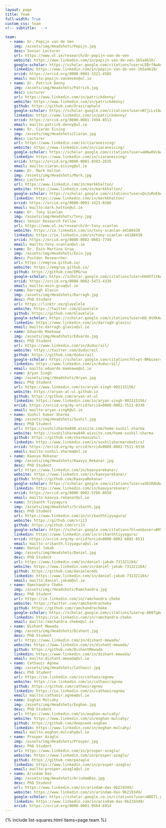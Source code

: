```yaml
---
layout: page
title: Team
full-width: True
custom_css: team
<!-- subtitle:  -->

team:
  - name: Dr. Pepijn van de Ven
    img: /assets/img/Headshots/Pepijn.jpg
    desc: Senior Lecturer
    url: https://www.ul.ie/research/dr-pepijn-van-de-ven
    website: https://www.linkedin.com/in/pepijn-van-de-ven-165a4b10/
    google-scholar: https://scholar.google.com/citations?user=LEBrfAwAAAAJ
    linkedin: https://www.linkedin.com/in/pepijn-van-de-ven-165a4b10/
    orcid: https://orcid.org/0000-0003-3321-450X
    email: mailto:pepijn.vandeven@ul.ie
  - name: Dr. Patrick Denny
    img: /assets/img/Headshots/Patrick.jpg
    desc: Lecturer
    url: https://www.linkedin.com/in/patrickdenny/
    website: https://www.linkedin.com/in/patrickdenny/
    github: https://github.com/draziraphale
    google-scholar: https://scholar.google.com/citations?user=N7jLLvIAAAAJ&hl=en
    linkedin: https://www.linkedin.com/in/patrickdenny/
    orcid: https://orcid.org/0000-0001-7494-8513
    email: mailto:patrick.denny@ul.ie
  - name: Dr. Ciarán Eising
    img: /assets/img/Headshots/Ciaran.jpg
    desc: Lecturer
    url: https://www.linkedin.com/in/ciaraneising/
    website: https://www.linkedin.com/in/ciaraneising/
    google-scholar: https://scholar.google.com/citations?user=aH6w8VcAAAAJ&hl=en
    linkedin: https://www.linkedin.com/in/ciaraneising/
    orcid: https://orcid.org/0000-0001-8383-2635
    email: mailto:ciaran.eising@ul.ie
  - name: Dr. Mark Halton
    img: /assets/img/Headshots/Mark.jpg
    desc: Lecturer
    url: https://www.linkedin.com/in/markkhalton/
    website: https://www.linkedin.com/in/markkhalton/
    google-scholar: https://scholar.google.com/citations?user=QnJuRnEAAAAJ&hl=en
    linkedin: https://www.linkedin.com/in/markkhalton/
    orcid: https://orcid.org/0000-0003-1421-0386
    email: mailto:mark.halton@ul.ie
  - name: Dr. Tony Scanlan
    img: /assets/img/Headshots/Tony.jpg
    desc: Senior Research Fellow
    url: https://www.ul.ie/research/dr-tony-scanlan
    website: https://ie.linkedin.com/in/tony-scanlan-a4188430
    linkedin: https://ie.linkedin.com/in/tony-scanlan-a4188430
    orcid: https://orcid.org/0000-0002-0601-7749
    email: mailto:tony.scanlan@ul.ie
  - name: Dr. Eoin Martino Grua
    img: /assets/img/Headshots/Eoin.jpg
    desc: Postdoc Researcher
    url: https://emgrua.github.io/
    website: https://emgrua.github.io/
    github: https://github.com/EMGrua
    google-scholar: https://scholar.google.com/citations?user=hH4XfiYAAAAJ&hl=en
    orcid: https://orcid.org/0000-0002-5471-4338
    email: mailto:eoin.grua@ul.ie
  - name: Darragh Glavin
    img: /assets/img/Headshots/Darragh.jpg
    desc: PhD Student
    url: https://linktr.ee/glavelele
    website: https://twitter.com/Glavelele
    github: https://github.com/Glavelele
    google-scholar: https://scholar.google.com/citations?user=bD_0tHkAAAAJ&hl=en
    linkedin: https://www.linkedin.com/in/darragh-glavin/
    email: mailto:darragh.glavin@ul.ie
  - name: Eduardo Maekawa
    img: /assets/img/Headshots/Eduardo.jpg
    desc: PhD Student
    url: https://www.linkedin.com/in/duducrail/
    website: https://twitter.com/duducrail
    github: https://github.com/duducrail
    google-scholar: https://scholar.google.com/citations?hl=pt-BR&user=wQJU0vkAAAAJ
    linkedin: https://www.linkedin.com/in/duducrail/
    email: mailto:eduardo.maekawa@ul.ie
  - name: Aryan Singh
    img: /assets/img//Headshots/Aryan.jpg
    desc: PhD Student
    url: https://www.linkedin.com/in/aryan-singh-902115156/
    website: https://aryan-at-ul.github.io
    github: https://github.com/aryan-at-ul
    linkedin: https://www.linkedin.com/in/aryan-singh-902115156/
    orcid: https://orcid.org/my-orcid?orcid=0000-0002-7511-0330
    email: mailto:aryan.singh@ul.ie
  - name: Sushil Kumar Sharma 
    img: /assets/img/Headshots/Sushil.jpg
    desc: PhD Student
    url: https://sushilsharma840.wixsite.com/home-sushil-sharma
    website: https://sushilsharma840.wixsite.com/home-sushil-sharma
    github: https://github.com/sharmasushil
    linkedin: https://www.linkedin.com/in/sushilsharmarobotics/
    orcid: https://orcid.org/my-orcid?orcid=0000-0002-7511-0330
    email: mailto:sushil.sharma@ul.ie
  - name: Kaavya Rekanar 
    img: /assets/img/Headshots/Kaavya_Rekanar.jpg
    desc: PhD Student
    url: https://www.linkedin.com/in/kaavyarekanar/
    website: https://www.linkedin.com/in/kaavyarekanar/
    github: https://github.com/KaavyaRekanar
    google-scholar: https://scholar.google.com/citations?user=aSD1RAUAAAAJ&hl=en
    linkedin: https://www.linkedin.com/in/kaavyarekanar/
    orcid: https://orcid.org/0000-0002-5766-6650
    email: mailto:kaavya.rekanar@ul.ie
  - name: Srikanth Tiyyagura 
    img: /assets/img/Headshots/Srikanth.jpg
    desc: PhD Student
    url: https://www.linkedin.com/in/srikanthtiyyagura/
    website: https://github.com/sri13
    github: https://github.com/sri13
    google-scholar: https://scholar.google.com/citations?hl=en&user=BR9ptiwAAAAJ
    linkedin: https://www.linkedin.com/in/srikanthtiyyagura/
    orcid: https://orcid.org/my-orcid?orcid=0000-0002-6802-8531
    email: mailto:srikanth.tiyyagura@ul.ie
  - name: Daniel Jakab
    img: /assets/img/Headshots/Daniel.jpg
    desc: PhD Student
    url: https://www.linkedin.com/in/daniel-jakab-731321164/
    website: https://www.linkedin.com/in/daniel-jakab-731321164/
    github: https://github.com/danieleceUL
    linkedin: https://www.linkedin.com/in/daniel-jakab-731321164/
    email: mailto:daniel.jakab@ul.ie
  - name: Ramchandra Cheke
    img: /assets/img//Headshots/Ramchandra.jpg
    desc: PhD Student
    url: https://ie.linkedin.com/in/ramchandra-cheke
    website: https://twitter.com/ramchandracheke
    github: https://github.com/ramchandracheke
    google-scholar: https://scholar.google.com/citations?user=p-AH8fgAAAAJ&hl=en&oi=sra
    linkedin: https://ie.linkedin.com/in/ramchandra-cheke
    email: mailto:ramchandra.cheke@ul.ie
  - name: Dishant Mewada
    img: /assets/img/Headshots/Dishant.jpg
    desc: PhD Student
    url: https://www.linkedin.com/in/dishant-mewada/
    website: https://www.linkedin.com/in/dishant-mewada/
    github: https://github.com/DishantMewada
    linkedin: https://www.linkedin.com/in/dishant-mewada/
    email: mailto:dishant.mewada@ul.ie
  - name: Cathaoir Agnew
    img: /assets/img/Headshots/Cathaoir.jpg
    desc: PhD Student
    url: https://ie.linkedin.com/in/cathaoiragnew
    website: https://ie.linkedin.com/in/cathaoiragnew
    github: https://github.com/cathaoiragnew
    linkedin: https://ie.linkedin.com/in/cathaoiragnew
    email: mailto:cathaoir.agnew@ul.ie
  - name: Eoghan Mulcahy
    img: /assets/img/Headshots/Eoghan.jpg
    desc: PhD Student
    url: https://www.linkedin.com/in/eoghan-mulcahy/
    website: https://www.linkedin.com/in/eoghan-mulcahy/
    github: https://github.com/deepseek-eoghan
    linkedin: https://www.linkedin.com/in/eoghan-mulcahy/
    email: mailto:eoghan.mulcahy@ul.ie
  - name: Prosper Azaglo
    img: /assets/img/Headshots/Prosper.jpg
    desc: PhD Student
    url: https://www.linkedin.com/in/prosper-azaglo/
    website: https://www.linkedin.com/in/prosper-azaglo/
    github: https://github.com/pazaglo
    linkedin: https://www.linkedin.com/in/prosper-azaglo/
    email: mailto:prosper.azaglo@ul.ie
  - name: Arindam Das
    img: /assets/img/Headshots/ArindamDas.jpg
    desc: PhD Student
    url: https://www.linkedin.com/in/arindam-das-9b219349/
    website: https://www.linkedin.com/in/arindam-das-9b219349/
    google-scholar: https://scholar.google.co.in/citations?user=W8DTl_gAAAAJ&hl=en
    linkedin: https://www.linkedin.com/in/arindam-das-9b219349/
    orcid: https://orcid.org/0000-0001-9564-691X
---
```

{% include list-squares.html items=page.team %}


<!-- 
### Associated Members
- [Person 1](https://en.wikipedia.org/wiki/Bruce_Springsteen)
- [Person 2](https://en.wikipedia.org/wiki/Bruce_Springsteen)

### Scientific Collaborators
- [Person 1](https://en.wikipedia.org/wiki/Bruce_Springsteen)
- [Person 2](https://en.wikipedia.org/wiki/Bruce_Springsteen)
  
### Former Members
- [Person 1](https://en.wikipedia.org/wiki/Bruce_Springsteen)
- [Person 2](https://en.wikipedia.org/wiki/Bruce_Springsteen) -->


